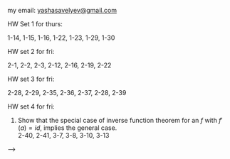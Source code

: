 my email: yashasavelyev@gmail.com 

HW Set 1 for thurs:

1-14, 1-15, 1-16, 1-22, 1-23, 1-29, 1-30
 
HW set 2 for fri:

2-1, 2-2, 2-3, 2-12, 2-16, 2-19, 2-22  

HW set 3 for fri:

2-28, 2-29, 2-35, 2-36, 2-37, 2-28, 2-39


HW set 4 for fri:

1) Show that the special case of inverse function theorem for an $f$ with $f' (a) = id$, implies the general case.  
2-40, 2-41, 3-7, 3-8, 3-10, 3-13  


<!--  -->
<!-- HW Set 2 for thur -->
<!--  -->
<!-- 2-17: a,b, c, 2-19, 2-22, 2-23, 2-28, 2-29 -->
<!--  -->
<!-- HW set 3 for wed -->
<!--  -->
<!-- Show that the special case of inverse function theorem for an $f$ with $f' (a) = id$, implies the general case.   -->
<!-- 2-40, 2-41, 2-36, 2-37, 2-38   -->
<!--  -->
<!-- Hw 4 for wed -->
<!--  -->
<!-- 3-7, 3-8, 3-10, 3-14 -->
<!--  -->
<!-- hw 5 wed -->
<!--  -->
<!-- 3.16, 3.22, 3-23, 3-26, 3-28, 3-36 -->
<!--  -->
<!-- hw 6 wed -->
<!--  -->
<!-- 3-37, 3-41 -->
<!--  -->
<!-- hw 7 same wed -->
<!--  -->
<!-- 4-1, 4-2, 4-3 -->
<!--  -->
<!-- Hw 8 for thurs -->
<!--  -->
<!-- 4-13, 4-14, 4-19 -->
<!--  -->
<!-- HW 9 for thurs -->
<!--  -->
<!-- 4-23, 4-24, 4-25, 4-26, 4-27 -->
<!-- 1) Prove that an infinite subset of a countably infinite set is countably infinite. -->
<!-- 1.1:  2, 3, 4, 5, 6a, 10 -->
<!--  -->
<!-- HW Set 2 for tue -->
<!--  -->
<!-- 1) Prove that a bounded sequence has a convergent subsequence. -->
<!--  -->
<!-- 1.2: 14, 17, 20   -->
<!-- 1.3: 26, 31   -->
<!-- 1.4: 34, 41, 42, 43   -->
<!--  -->
<!-- HW Set 3 for tue -->
<!--  -->
<!-- 2.1: 3, 5   -->
<!-- 2.2: 10, 11, 14   -->
<!-- 2.3: 18   -->
<!-- 2.4: 24, 25, 26   -->
<!-- 3.1: 1, 8   -->
<!-- 3.2: 12   -->
<!-- <!-- 3.3 19, 20, 25, 38, 40 --> -->
<!--  -->
<!-- HW set 4 for fri -->
<!--  -->
<!-- 3.3: 19, 24, 30, 36, 39 -->
<!--  -->
<!-- set 5 for fri -->
<!--  -->
<!-- 3.4: 41 -->
<!-- 4.1: 1, 3 -->
<!-- 4.2: 11, 14, -->
<!-- 4.3: 16, 28, 30 -->
<!--  -->
<!-- set 6 for fri -->
<!--  -->
<!-- 4.4: 37   -->
<!-- 5.1: 1, 3, 5   -->
<!-- 5.2: 6, 7, 9   -->
<!-- 5.3: 12    -->
<!-- 5.5: 18   -->
<!-- 5.6: 28   -->
<!-- 5.7: 33 -->
<!--  -->
<!-- set 7 for fri -->
<!--  -->
<!-- 6.1: 1, 2   -->
<!-- 6.2: 14, 15, 16   -->
<!-- 6.3: 18, 19, 21   -->
<!-- 6.4: 29   -->
<!--  -->
<!-- set 8 for next tue -->
<!--  -->
<!-- 6.5: 32, 34, 36 -->
